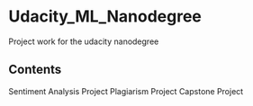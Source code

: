 # Udacity_ML_Nanodegree
Project work for the udacity nanodegree

## Contents
Sentiment Analysis Project
Plagiarism Project
Capstone Project
